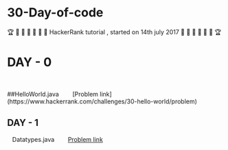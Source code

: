 # 30-Day-of-code
:trophy: :dart: :dart: :dart: :dart: :dart: :dart:
HackerRank tutorial , started on 14th july 2017
:dart: :dart: :dart: :dart: :dart: :dart: :trophy:

# DAY - 0
<pre>        </pre> ##HelloWorld.java  &nbsp;&nbsp;&nbsp;&nbsp;&nbsp;&nbsp; [Problem link](https://www.hackerrank.com/challenges/30-hello-world/problem)

## DAY - 1
&nbsp;&nbsp; Datatypes.java &nbsp;&nbsp;&nbsp;&nbsp;&nbsp;&nbsp; [Problem link](https://www.hackerrank.com/challenges/30-data-types/problem)